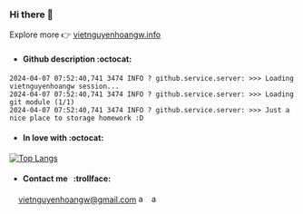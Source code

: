 ### Hi there 👋

Explore more 👉 <a href="https://vietnguyenhoangw.info" target="_blank" rel="noopener noreferrer">vietnguyenhoangw.info</a>

- #### Github description :octocat:
```
2024-04-07 07:52:40,741 3474 INFO ? github.service.server: >>> Loading vietnguyenhoangw session...
2024-04-07 07:52:40,741 3474 INFO ? github.service.server: >>> Loading git module (1/1)
2024-04-07 07:52:40,741 3474 INFO ? github.service.server: >>> Just a nice place to storage homework :D
```

- #### In love with :octocat:
<!-- [![Anurag's github stats](https://github-readme-stats.vercel.app/api?username=vietnguyenhoangw&theme=radical&show_icons=true&card_width=465)](https://github.com/anuraghazra/github-readme-stats) -->
[![Top Langs](https://github-readme-stats.vercel.app/api/top-langs/?username=vietnguyenhoangw&layout=compact&theme=radical&card_width=465)](https://github.com/anuraghazra/github-readme-stats)

- #### Contact me &nbsp; :trollface:
&nbsp;&nbsp;&nbsp;&nbsp;vietnguyenhoangw@gmail.com <img src="https://www.google.com/gmail/about/static/images/logo-gmail.png?cache=1adba63" width="15" height="15" alt="accessibility text">&nbsp;
<img src="https://upload.wikimedia.org/wikipedia/commons/thumb/6/60/Skype_logo_%282019%E2%80%93present%29.svg/220px-Skype_logo_%282019%E2%80%93present%29.svg.png" width="15" height="15" alt="accessibility text">
